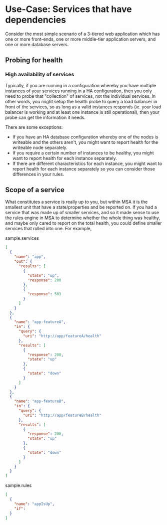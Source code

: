 # Use-Case: Services that have dependencies

Consider the most simple scenario of a 3-tiered web application which has one or more front-ends, one or more middle-tier application servers, and one or more database servers.




## Probing for health

### High availability of services
Typically, if you are running in a configuration whereby you have multiple instances of your services running in a HA configuration, then you only need to probe that "collection" of services, not the individual services. In other words, you might setup the health probe to query a load balancer in front of the services, so as long as a valid instances responds (ie. your load balancer is working and at least one instance is still operational), then your probe can get the information it needs.

There are some exceptions:
* If you have an HA database configuration whereby one of the nodes is writeable and the others aren't, you might want to report health for the writeable node separately.
* If you require a certain number of instances to be healthy, you might want to report health for each instance separately.
* If there are different characteristics for each instance, you might want to report health for each instance separately so you can consider those differences in your rules.

## Scope of a service
What constitutes a service is really up to you, but within MSA it is the smallest unit that have a state/properties and be reported on. If you had a service that was made up of smaller services, and so it made sense to use the rules engine in MSA to determine whether the whole thing was healthy, and maybe only cared to report on the total health, you could define smaller services that rolled into one. For example,

sample.services
```json
[
  {
    "name": "app",
    "out": {
      "results": [
        {
          "state": "up",
          "response": 200
        },
        {
          "response": 503
        }
      ]
    }
  },
  {
    "name": "app-featureA",
    "in": {
      "query": {
        "uri": "http://app/featureA/health"
      },
      "results": [
        {
          "response": 200,
          "state": "up"
        },
        {
          "state": "down"
        }
      ]
    }
  },
  {
    "name": "app-featureB",
    "in": {
      "query": {
        "uri": "http://app/featureB/health"
      },
      "results": [
        {
          "response": 200,
          "state": "up"
        },
        {
          "state": "down"
        }
      ]
    }
  }
]
```

sample.rules
```json
[
  {
    "name": "appIsUp",
    "if": 
  }
]
```
